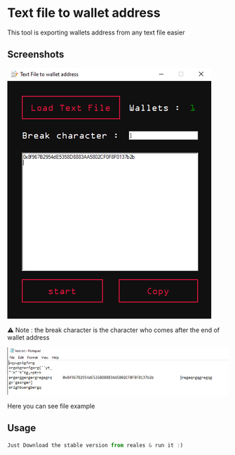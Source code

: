 
# Text file to wallet address

This tool is exporting wallets address from any text file easier

## Screenshots

![App Screenshot](https://github.com/AbdeLhalimSB/Text_file_to_wallet_address/blob/main/Text_file_to_wallet_address/imgs/1.PNG)


⚠️ Note : the break character is the character who comes after the end of wallet address


![App Screenshot](https://github.com/AbdeLhalimSB/Text_file_to_wallet_address/blob/main/Text_file_to_wallet_address/imgs/2.PNG)
 
 Here you can see file example



## Usage

```javascript
Just Download the stable version from reales & run it :)
```


